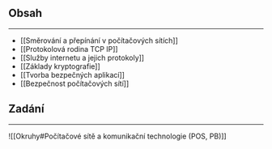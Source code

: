 ## Obsah
___
- [[Směrování a přepínání v počítačových sítích]]
- [[Protokolová rodina TCP IP]]
- [[Služby internetu a jejich protokoly]]
- [[Základy kryptografie]]
- [[Tvorba bezpečných aplikací]]
- [[Bezpečnost počítačových sítí]]


## Zadání
___
![[Okruhy#Počítačové sítě a komunikační technologie (POS, PB)]]
